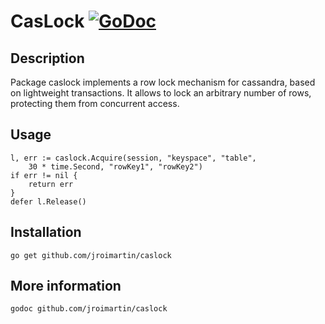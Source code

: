 # CasLock [![GoDoc](https://godoc.org/github.com/jroimartin/caslock?status.svg)](https://godoc.org/github.com/jroimartin/caslock)

## Description

Package caslock implements a row lock mechanism for cassandra, based on
lightweight transactions. It allows to lock an arbitrary number of rows,
protecting them from concurrent access.

## Usage

```
l, err := caslock.Acquire(session, "keyspace", "table",
	30 * time.Second, "rowKey1", "rowKey2")
if err != nil {
	return err
}
defer l.Release()
```

## Installation

`go get github.com/jroimartin/caslock`

## More information

`godoc github.com/jroimartin/caslock`
